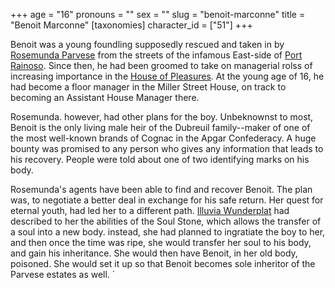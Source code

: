 +++
age = "16"
pronouns = ""
sex = ""
slug = "benoit-marconne"
title = "Benoit Marconne"
[taxonomies]
character_id = ["51"]
+++

Benoit was a young foundling supposedly rescued and taken in by [Rosemunda Parvese](@/characters/rosemunda-parvese.md) from the streets of the infamous East-side of [Port Rainoso](@/locations/port-rainoso.md). Since then, he had been groomed to take on managerial rolss of increasing importance in the [House of Pleasures](@/organizations/parvese-house-of-pleasures.md). At the young age of 16, he had become a floor manager in the Miller Street House, on track to becoming an Assistant House Manager there. 

Rosemunda. however, had other plans for the boy. Unbeknownst to most, Benoit is the only living male heir of the Dubreuil family--maker of one of the most well-known brands of Cognac in the Apgar Confederacy. A huge bounty was promised to any person who gives any information that leads to his recovery. People were told about one of two identifying marks on his body.

Rosemunda's agents have been able to find and recover Benoit. The plan was, to negotiate a better deal in exchange for his safe return. Her quest for eternal youth, had led her to a different path. [Illuvia Wunderplat](@/characters/illuvia-wunderplat.md) had described to her the abilities of the Soul Stone, which allows the transfer of a soul into a new body. instead, she had planned to ingratiate the boy to her, and then once the time was ripe, she would transfer her soul to his body, and gain his inheritance. She would then have Benoit, in her old body, poisoned. She would set it up so that Benoit becomes sole inheritor of the Parvese estates as well.
`
